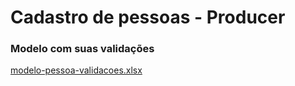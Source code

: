 # Cadastro de pessoas - Producer

### Modelo com suas validações
[modelo-pessoa-validacoes.xlsx](https://docs.google.com/spreadsheets/d/18koh0h5bod0EvZlDxOgdXwlgrewYlDFck7pwqcszjIQ/edit?usp=sharing)
